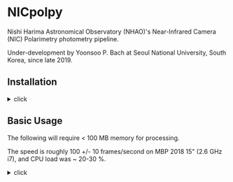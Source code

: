 # NICpolpy
Nishi Harima Astronomical Observatory (NHAO)'s Near-Infrared Camera (NIC) Polarimetry photometry pipeline.

Under-development by Yoonsoo P. Bach at Seoul National University, South Korea, since late 2019.


## Installation
<details><summary>click</summary>
<p>
You will need
1. Python **3.6+** (recommended: [Anaconda 3](https://www.anaconda.com/distribution/#download-section))
2. Dependencies (I will assume you used Anaconda 3; otherwise, use pip3):
```
# On terminal
conda install -c astropy astroquery photutils ccdproc astroscrappy
conda install -c openastronomy sep
cd ~            # whatever directory you want
mkdir github    # whatever name you want
git clone https://github.com/ysBach/ysfitsutilpy.git
cd ysfitsutilpy && python setup.py install && cd ..
git clone https://github.com/ysBach/ysphotutilpy.git
cd ysphotutilpy && python setup.py install && cd ..
git clone https://github.com/ysBach/NICpolpy.git
cd NICpolpy && python setup.py install && cd ..
```

**After the first installation**, if you need to update any of these, just do
```
cd ~/github/ysfitsutilpy
git pull && python setup.py install
```
</p>
</details>

## Basic Usage
The following will require < 100 MB memory for processing.

The speed is roughly 100 +/- 10 frames/second on MBP 2018 15" (2.6 GHz i7), and CPU load was ~ 20-30 %.

<details><summary>click</summary>
<p>
```python
from pathlib import Path
import nicpolpy as nic
import ysfitsutilpy as yfu

top = Path("your/folder/path/from_current_pwd_of_python_or_absolute_path_to_it")
cal = Path("calibrated/data/will_be_saved_in_this_folder")
Path.mkdir(cal, exist_ok=True, parents=True)

allfits = list(top.glob("*.fits"))
allfits.sort()
summary = yfu.make_summary(allfits,
                           keywords=nic.USEFUL_KEYS,
                           pandas=True,
                           output=f"{top.name}.csv")
object_name = 'Vesta'
object_mask = summary['OBJECT'].str.lower() == object_name.lower()
obj_fpaths = summary[object_mask]['file'].values

# single image example:
nicimg = nic.NICPolImage(obj_fpaths[0], verbose=True)
nicimg.preproc(do_verti=True,
               verti_fitting_sections=None,
               verti_method='median',
               verti_sigclip_kw=dict(sigma=2, maxiters=5),
               do_fouri=False,
               do_crrej=True,
               verbose=True,
               verbose_crrej=True)
nicimg.find_obj(thresh=3, verbose=True)
nicimg.ellipphot_sep(f_ap=(2, 2), verbose=True)

# multiple image example:
for fpath in obj_fpaths:
    fpath = Path(fpath)
    out = [cal/f"{fpath.stem}_o.fits", cal/f"{fpath.stem}_e.fits"]

    nicimg = nic.NICPolImage(fpath, verbose=False)
    nicimg.preproc(do_fouri=False, verbose_crrej=False, verbose=False)
    nicimg.find_obj(thresh=1, verbose=False)
    nicimg.ellipphot_sep(f_ap=(2, 2), fwhm=(11., 11.), fix_fwhm=False, verbose=False)
    
    for outpath, ccd in zip(out, [nicimg.ccd_o_proc, nicimg.ccd_e_proc]):
        ccd.write(outpath, overwrite=True)
```
</p>
</details>

I tried my best to put the most detailed log to the FITS header, so please refer to the verbose output as well as FITS header.

Also try ``for k in list(vars(nicimg).keys()): print(k)`` to see what you can put to the ``xxxx`` part of ``nicimg.xxxx`` (attribute). All the preprocessing intermediate results are stored.

## Note
Some data from NHAO NIC is in 32-bit format, using twice the storage than required. You may use the following snippet to **convert those into 16-bit** without losing any dynamic range.

​```python
from pathlib import Path
import numpy as np
from astropy.io import fits
import ysfitsutilpy as yfu
import nicpolpy as nic

top = Path("folder/where/your_data_is_stored")
out = Path("output/path")
allfits = list(top.glob("**/*.fits"))
# allfits = (top/"4_Vesta_20191218_NHAO_NIC/").glob('*.fits')

for fpath in allfits:
    # select only raw data
    if ".pcr." in str(fpath):
        continue
    ccd_32bit = yfu.load_ccd(fpath)
    ccd_16bit = ccd_32bit.copy()
    ccd_16bit = yfu.CCDData_astype(ccd_16bit, dtype='int16')
    outpath = out/f"{fpath.name}"
    # Or you can tune like this:
    # outname = (f"{fpath.stem}"
    #            + f"_{ccd_16bit.header['OBJECT']}"
    #            + f"_{ccd_16bit.header['EXPTIME']:.1f}.fits")
    # try:
    #     counter = fpath.stem.split('_')[1]
    # except IndexError:
    #     counter = None
    # ccd_16bit.header['COUNTER'] = (counter, "Image counter of the day, 1-indexing")
    # outpath = Path(*fpath.parts[6:-1])/outname
    # try:
    #     ccd_16bit.header["MJD-STR"] = float(ccd_16bit.header["MJD-STR"])
    #     ccd_16bit.header["MJD-END"] = float(ccd_16bit.header["MJD-END"])
    # except KeyError:
    #     pass
    try:
        ccd_16bit.write(outpath, overwrite=True)
    except FileNotFoundError:
        outpath.parent.mkdir(parents=True)
        ccd_16bit.write(outpath, overwrite=True)
```